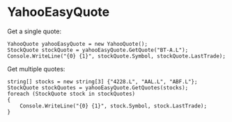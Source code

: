 YahooEasyQuote
==============

Get a single quote:

    YahooQuote yahooEasyQuote = new YahooQuote();
    StockQuote stockQuote = yahooEasyQuote.GetQuote("BT-A.L");
    Console.WriteLine("{0} {1}", stockQuote.Symbol, stockQuote.LastTrade);

Get multiple quotes:

    string[] stocks = new string[3] {"4228.L", "AAL.L", "ABF.L"};
    StockQuote stockQuotes = yahooEasyQuote.GetQuotes(stocks);
    foreach (StockQuote stock in stockQuotes)
    {
        Console.WriteLine("{0} {1}", stock.Symbol, stock.LastTrade);
    }
